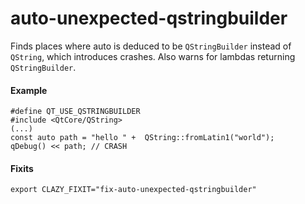 # auto-unexpected-qstringbuilder

Finds places where auto is deduced to be `QStringBuilder` instead of `QString`, which introduces crashes.
Also warns for lambdas returning `QStringBuilder`.

#### Example

    #define QT_USE_QSTRINGBUILDER
    #include <QtCore/QString>
    (...)
    const auto path = "hello " +  QString::fromLatin1("world");
    qDebug() << path; // CRASH

#### Fixits

    export CLAZY_FIXIT="fix-auto-unexpected-qstringbuilder"
